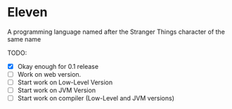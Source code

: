 # Eleven
A programming language named after the Stranger Things character of the same name

TODO:
- [x] Okay enough for 0.1 release
- [ ] Work on web version.
- [ ] Start work on Low-Level Version
- [ ] Start work on JVM Version
- [ ] Start work on compiler (Low-Level and JVM versions)